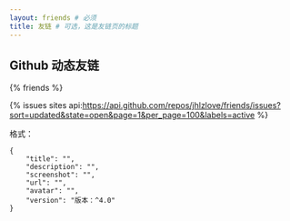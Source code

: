 ```yaml
---
layout: friends # 必须
title: 友链 # 可选，这是友链页的标题
---
```


## Github 动态友链

{% friends %}

{% issues sites api:https://api.github.com/repos/jhlzlove/friends/issues?sort=updated&state=open&page=1&per_page=100&labels=active %}

<!-- more -->

<!-- 如果您想添加本站的友链，可以前往以下网址，按照格式添加一个 issue 即可。
{% link 添加本站友链::https://github.com/jhlzlove/friends/issues %}
-->

格式：

```json{.line-numbers}
{
    "title": "",
    "description": "",
    "screenshot": "",
    "url": "",
    "avatar": "",
    "version": "版本：^4.0"
}
```
